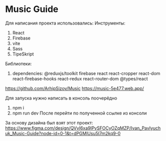 # Music Guide

Для написания проекта использовались:
Инструменты:
1. React
2. Firebase
3. vite
4. Sass
5. TipeSkript

Библиотеки:
1. dependencies:
@reduxjs/toolkit
firebase
react
react-cropper
react-dom
react-firebase-hooks
react-redux
react-router-dom
@types/react

https://github.com/ArhipSizov/Music
https://music-5e477.web.app/


Для запуска нужно написать в консоль поочерёдно
1. npm i
2. npm run dev
После перейти по полученной ссылке из консоли


За основу дизайна был взят этот проект:
https://www.figma.com/design/QVvI6xa9lPvSFOCyOZqMZP/Ivan_Pavlyuchuk_Music-Guide?node-id=0-1&t=dPGMlUsu5I7m2kq9-0